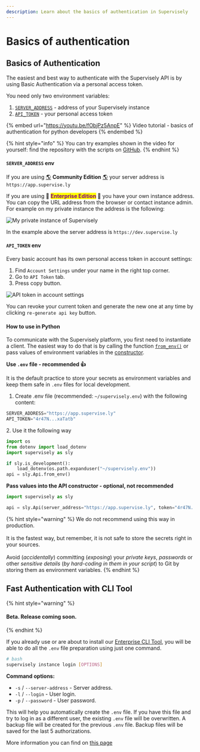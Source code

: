 ```yaml
---
description: Learn about the basics of authentication in Supervisely
---
```


# Basics of authentication

## Basics of Authentication

The easiest and best way to authenticate with the Supervisely API is by using Basic Authentication via a personal access token.

You need only two environment variables:

1. [`SERVER_ADDRESS`](basics-of-authentication.md#server\_address-env) - address of your Supervisely instance
2. [`API_TOKEN`](basics-of-authentication.md#api\_token-env) - your personal access token

{% embed url="https://youtu.be/fObjPz5AnpE" %}
Video tutorial - basics of authentication for python developers
{% endembed %}

{% hint style="info" %}
You can try examples shown in the video for yourself: find the repository with the scripts on [GitHub](https://github.com/supervisely-ecosystem/example-creds-storage).
{% endhint %}

#### `SERVER_ADDRESS` env

If you are using [🌎](basics-of-authentication.md#community) **Community Edition** [🌎](basics-of-authentication.md#community) your server address is `https://app.supervise.ly`

If you are using 🔐 <mark style="color:purple;">**Enterprise Edition**</mark> 🔐 you have your own instance address. You can copy the URL address from the browser or contact instance admin. For example on my private instance the address is the following:

![My private instance of Supervisely](https://user-images.githubusercontent.com/12828725/178995621-5d6b363b-e3c3-4653-8a58-95b9c8f62b34.png)

In the example above the server address is `https://dev.supervise.ly`

#### `API_TOKEN` env

Every basic account has its own personal access token in account settings:

1. Find `Account Settings` under your name in the right top corner.
2. Go to `API Token` tab.
3. Press copy button.

![API token in account settings](https://user-images.githubusercontent.com/12828725/178999565-db05fdfb-2a72-49b2-8247-73873ee9f9ff.png)

You can revoke your current token and generate the new one at any time by clicking `re-generate api key` button.

#### How to use in Python

To communicate with the Supervisely platform, you first need to instantiate a client. The easiest way to do that is by calling the function [`from_env()`](https://supervisely.readthedocs.io/en/latest/sdk/supervisely.api.api.Api.html#supervisely.api.api.Api.from\_env) or pass values of environment variables in the [constructor](https://supervisely.readthedocs.io/en/latest/sdk/supervisely.api.api.Api.html#supervisely.api.api.Api).

**Use `.env` file - recommended 👍**

It is the default practice to store your secrets as environment variables and keep them safe in `.env` files for local development.

1. Create .env file (recommended: `~/supervisely.env`) with the following content:

```python
SERVER_ADDRESS="https://app.supervise.ly"
API_TOKEN="4r47N...xaTatb"
```

2\. Use it the following way

```python
import os
from dotenv import load_dotenv
import supervisely as sly

if sly.is_development():
    load_dotenv(os.path.expanduser("~/supervisely.env"))
api = sly.Api.from_env()
```

**Pass values into the API constructor - optional, not recommended**

```python
import supervisely as sly

api = sly.Api(server_address="https://app.supervise.ly", token="4r47N...xaTatb")
```

{% hint style="warning" %}
We do not recommend using this way in production.\
\
It is the fastest way, but remember, it is not safe to store the secrets right in your sources.\
\
Avoid (_accidentally_) committing (_exposing_) your _private keys_, _passwords_ or other _sensitive details_ (_by hard-coding in them in your script_) to Git by storing them as environment variables.
{% endhint %}

## Fast Authentication with CLI Tool

{% hint style="warning" %}
#### Beta. Release coming soon.
{% endhint %}

If you already use or are about to install our [Enterprise CLI Tool](command-line-interface/cli-tool/), you will be able to do all the `.env` file preparation using just one command.

```bash
# bash
supervisely instance login [OPTIONS]
```

**Command options:**

* `-s` / `--server-address` - Server address.
* `-l` / `--login` - User login.
* `-p` / `--password` - User password.

This will help you automatically create the `.env` file. If you have this file and try to log in as a different user, the existing `.env` file will be overwritten. A backup file will be created for the previous `.env` file. Backup files will be saved for the last 5 authorizations.

More information you can find on [this page](command-line-interface/cli-tool/instance.md#login)
